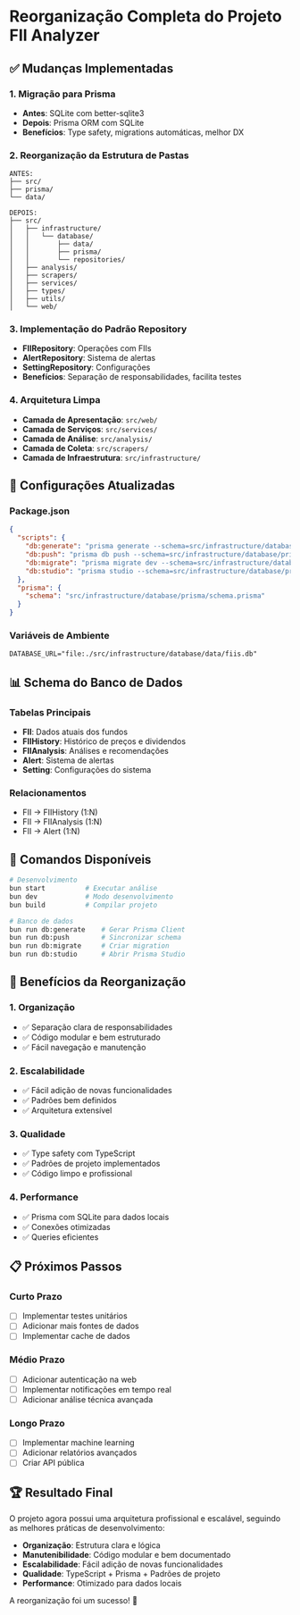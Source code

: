 # Reorganização Completa do Projeto FII Analyzer

## ✅ Mudanças Implementadas

### 1. Migração para Prisma
- **Antes**: SQLite com better-sqlite3
- **Depois**: Prisma ORM com SQLite
- **Benefícios**: Type safety, migrations automáticas, melhor DX

### 2. Reorganização da Estrutura de Pastas
```
ANTES:
├── src/
├── prisma/
└── data/

DEPOIS:
├── src/
│   ├── infrastructure/
│   │   └── database/
│   │       ├── data/
│   │       ├── prisma/
│   │       └── repositories/
│   ├── analysis/
│   ├── scrapers/
│   ├── services/
│   ├── types/
│   ├── utils/
│   └── web/
```

### 3. Implementação do Padrão Repository
- **FIIRepository**: Operações com FIIs
- **AlertRepository**: Sistema de alertas
- **SettingRepository**: Configurações
- **Benefícios**: Separação de responsabilidades, facilita testes

### 4. Arquitetura Limpa
- **Camada de Apresentação**: `src/web/`
- **Camada de Serviços**: `src/services/`
- **Camada de Análise**: `src/analysis/`
- **Camada de Coleta**: `src/scrapers/`
- **Camada de Infraestrutura**: `src/infrastructure/`

## 🔧 Configurações Atualizadas

### Package.json
```json
{
  "scripts": {
    "db:generate": "prisma generate --schema=src/infrastructure/database/prisma/schema.prisma",
    "db:push": "prisma db push --schema=src/infrastructure/database/prisma/schema.prisma",
    "db:migrate": "prisma migrate dev --schema=src/infrastructure/database/prisma/schema.prisma",
    "db:studio": "prisma studio --schema=src/infrastructure/database/prisma/schema.prisma"
  },
  "prisma": {
    "schema": "src/infrastructure/database/prisma/schema.prisma"
  }
}
```

### Variáveis de Ambiente
```env
DATABASE_URL="file:./src/infrastructure/database/data/fiis.db"
```

## 📊 Schema do Banco de Dados

### Tabelas Principais
- **FII**: Dados atuais dos fundos
- **FIIHistory**: Histórico de preços e dividendos
- **FIIAnalysis**: Análises e recomendações
- **Alert**: Sistema de alertas
- **Setting**: Configurações do sistema

### Relacionamentos
- FII → FIIHistory (1:N)
- FII → FIIAnalysis (1:N)
- FII → Alert (1:N)

## 🚀 Comandos Disponíveis

```bash
# Desenvolvimento
bun start          # Executar análise
bun dev            # Modo desenvolvimento
bun build          # Compilar projeto

# Banco de dados
bun run db:generate    # Gerar Prisma Client
bun run db:push        # Sincronizar schema
bun run db:migrate     # Criar migration
bun run db:studio      # Abrir Prisma Studio
```

## 🎯 Benefícios da Reorganização

### 1. Organização
- ✅ Separação clara de responsabilidades
- ✅ Código modular e bem estruturado
- ✅ Fácil navegação e manutenção

### 2. Escalabilidade
- ✅ Fácil adição de novas funcionalidades
- ✅ Padrões bem definidos
- ✅ Arquitetura extensível

### 3. Qualidade
- ✅ Type safety com TypeScript
- ✅ Padrões de projeto implementados
- ✅ Código limpo e profissional

### 4. Performance
- ✅ Prisma com SQLite para dados locais
- ✅ Conexões otimizadas
- ✅ Queries eficientes

## 📋 Próximos Passos

### Curto Prazo
- [ ] Implementar testes unitários
- [ ] Adicionar mais fontes de dados
- [ ] Implementar cache de dados

### Médio Prazo
- [ ] Adicionar autenticação na web
- [ ] Implementar notificações em tempo real
- [ ] Adicionar análise técnica avançada

### Longo Prazo
- [ ] Implementar machine learning
- [ ] Adicionar relatórios avançados
- [ ] Criar API pública

## 🏆 Resultado Final

O projeto agora possui uma arquitetura profissional e escalável, seguindo as melhores práticas de desenvolvimento:

- **Organização**: Estrutura clara e lógica
- **Manutenibilidade**: Código modular e bem documentado
- **Escalabilidade**: Fácil adição de novas funcionalidades
- **Qualidade**: TypeScript + Prisma + Padrões de projeto
- **Performance**: Otimizado para dados locais

A reorganização foi um sucesso! 🎉 